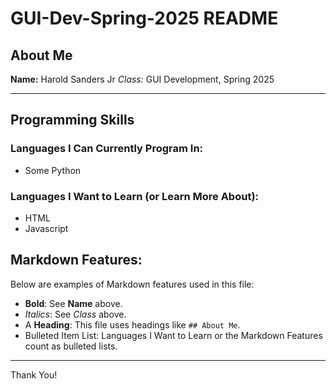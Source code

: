 # GUI-Dev-Spring-2025 README

## About Me
**Name:** Harold Sanders  Jr 
*Class:* GUI Development, Spring 2025

---

## Programming Skills

### Languages I Can Currently Program In:
- Some Python

### Languages I Want to Learn (or Learn More About):
- HTML
- Javascript

## Markdown Features:
Below are examples of Markdown features used in this file:  
- **Bold**: See **Name** above.  
- *Italics*: See *Class* above.  
- A **Heading**: This file uses headings like `## About Me`.  
- Bulleted Item List: Languages I Want to Learn or the Markdown Features count as bulleted lists.

---

Thank You!

